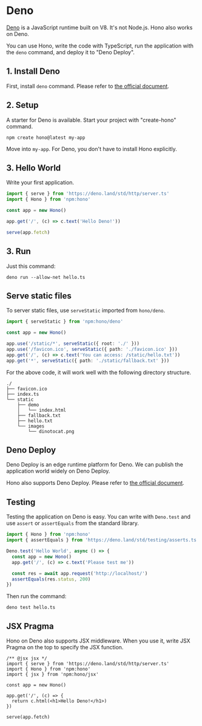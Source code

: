 # Deno

[Deno](https://deno.land/) is a JavaScript runtime built on V8. It's not Node.js.
Hono also works on Deno.

You can use Hono, write the code with TypeScript, run the application with the `deno` command, and deploy it to "Deno Deploy".

## 1. Install Deno

First, install `deno` command.
Please refer to [the official document](https://deno.land/manual/getting_started/installation).

## 2. Setup

A starter for Deno is available.
Start your project with "create-hono" command.

```
npm create hono@latest my-app
```

Move into `my-app`. For Deno, you don't have to install Hono explicitly.

## 3. Hello World

Write your first application.

```ts
import { serve } from 'https://deno.land/std/http/server.ts'
import { Hono } from 'npm:hono'

const app = new Hono()

app.get('/', (c) => c.text('Hello Deno!'))

serve(app.fetch)
```

## 3. Run

Just this command:

```
deno run --allow-net hello.ts
```

## Serve static files

To server static files, use `serveStatic` imported from `hono/deno`.

```ts
import { serveStatic } from 'npm:hono/deno'

const app = new Hono()

app.use('/static/*', serveStatic({ root: './' }))
app.use('/favicon.ico', serveStatic({ path: './favicon.ico' }))
app.get('/', (c) => c.text('You can access: /static/hello.txt'))
app.get('*', serveStatic({ path: './static/fallback.txt' }))
```

For the above code, it will work well with the following directory structure.

```
./
├── favicon.ico
├── index.ts
└── static
    ├── demo
    │   └── index.html
    ├── fallback.txt
    ├── hello.txt
    └── images
        └── dinotocat.png
```

## Deno Deploy

Deno Deploy is an edge runtime platform for Deno.
We can publish the application world widely on Deno Deploy.

Hono also supports Deno Deploy. Please refer to [the official document](https://deno.com).

## Testing

Testing the application on Deno is easy.
You can write with `Deno.test` and use `assert` or `assertEquals` from the standard library.

```ts
import { Hono } from 'npm:hono'
import { assertEquals } from 'https://deno.land/std/testing/asserts.ts'

Deno.test('Hello World', async () => {
  const app = new Hono()
  app.get('/', (c) => c.text('Please test me'))

  const res = await app.request('http://localhost/')
  assertEquals(res.status, 200)
})
```

Then run the command:

```
deno test hello.ts
```

## JSX Pragma

Hono on Deno also supports JSX middleware.
When you use it, write JSX Pragma on the top to specify the JSX function.

```tsx
/** @jsx jsx */
import { serve } from 'https://deno.land/std/http/server.ts'
import { Hono } from 'npm:hono'
import { jsx } from 'npm:hono/jsx'

const app = new Hono()

app.get('/', (c) => {
  return c.html(<h1>Hello Deno!</h1>)
})

serve(app.fetch)
```
